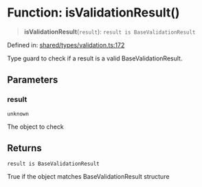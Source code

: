 # Function: isValidationResult()

> **isValidationResult**(`result`): `result is BaseValidationResult`

Defined in: [shared/types/validation.ts:172](https://github.com/Nick2bad4u/Uptime-Watcher/blob/main/shared/types/validation.ts#L172)

Type guard to check if a result is a valid BaseValidationResult.

## Parameters

### result

`unknown`

The object to check

## Returns

`result is BaseValidationResult`

True if the object matches BaseValidationResult structure
